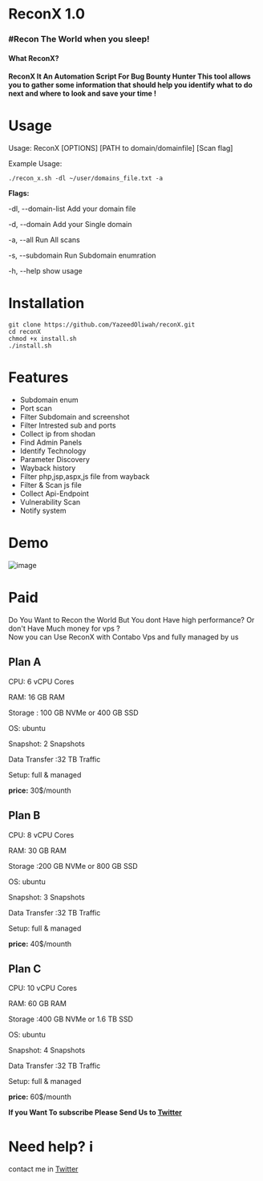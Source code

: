# ReconX 1.0
<h3>#Recon The World when you sleep!</h3>
<h4>What ReconX?<h4>
ReconX It An Automation Script For Bug Bounty Hunter This tool allows you to gather some information that should help you identify what to do next and where to look and save your time !

# Usage
Usage: ReconX [OPTIONS] [PATH to domain/domainfile] [Scan flag]

Example Usage:
 ```
 ./recon_x.sh -dl ~/user/domains_file.txt -a
```
 
**Flags:**
 
   -dl, --domain-list                Add your domain file
 
   -d, --domain                      Add your Single domain
 
   -a,  --all                        Run All scans
 
   -s, --subdomain                   Run Subdomain enumration
 
   -h, --help                        show usage

# Installation 
```
git clone https://github.com/YazeedOliwah/reconX.git
cd reconX 
chmod +x install.sh
./install.sh
```

# Features 

- Subdomain enum
- Port scan
- Filter Subdomain and screenshot
- Filter Intrested sub and ports
- Collect ip from shodan  
- Find Admin Panels
- Identify Technology
- Parameter Discovery
- Wayback history 
- Filter php,jsp,aspx,js file from wayback 
- Filter & Scan js file 
- Collect Api-Endpoint
- Vulnerability Scan
- Notify system
 
 # Demo 
 ![image](https://user-images.githubusercontent.com/78960693/203544821-9d66262c-3fe7-494b-b72e-ae157558d05d.png)

 # Paid 
 
 Do You Want to Recon the World But You dont Have high performance? Or don't Have Much money for vps ?  
 Now  you can Use ReconX with Contabo Vps and fully managed by us 
 
 <h2>Plan A</h2>
 
 CPU: 6 vCPU Cores
 
 RAM: 16 GB RAM
 
 Storage : 100 GB NVMe or 400 GB SSD
 
 OS: ubuntu
 
 Snapshot: 2 Snapshots
 
 Data Transfer :32 TB Traffic
 
 Setup: full & managed
 
 <b>price:</b> 30$/mounth
 
 
 <h2>Plan B</h2>
 
 CPU: 8 vCPU Cores
 
 RAM: 30 GB RAM
 
 Storage :200 GB NVMe or 800 GB SSD
 
 OS: ubuntu
 
 Snapshot: 3 Snapshots
 
 Data Transfer :32 TB Traffic
 
 Setup: full & managed
 
 <b>price:</b> 40$/mounth
 

 
  <h2>Plan C</h2>
 
 CPU: 10 vCPU Cores
 
 RAM: 60 GB RAM
 
 Storage :400 GB NVMe or 1.6 TB SSD
 
 OS: ubuntu
 
 Snapshot: 4 Snapshots
 
 Data Transfer :32 TB Traffic
 
 Setup: full & managed
 
 <b>price:</b> 60$/mounth

 <b>If you Want To subscribe Please Send Us to [Twitter](https://twitter.com/Yazeed_oliwah)</b>
 
 # Need help? ℹ️
 
 contact me in [Twitter](https://twitter.com/Yazeed_oliwah)
